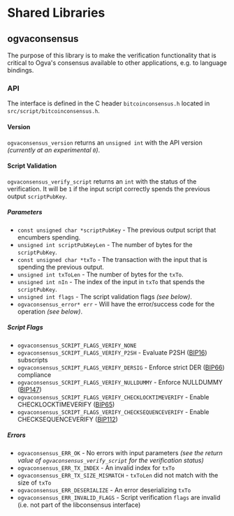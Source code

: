 Shared Libraries
================

## ogvaconsensus

The purpose of this library is to make the verification functionality that is critical to Ogva's consensus available to other applications, e.g. to language bindings.

### API

The interface is defined in the C header `bitcoinconsensus.h` located in  `src/script/bitcoinconsensus.h`.

#### Version

`ogvaconsensus_version` returns an `unsigned int` with the API version *(currently at an experimental `0`)*.

#### Script Validation

`ogvaconsensus_verify_script` returns an `int` with the status of the verification. It will be `1` if the input script correctly spends the previous output `scriptPubKey`.

##### Parameters
- `const unsigned char *scriptPubKey` - The previous output script that encumbers spending.
- `unsigned int scriptPubKeyLen` - The number of bytes for the `scriptPubKey`.
- `const unsigned char *txTo` - The transaction with the input that is spending the previous output.
- `unsigned int txToLen` - The number of bytes for the `txTo`.
- `unsigned int nIn` - The index of the input in `txTo` that spends the `scriptPubKey`.
- `unsigned int flags` - The script validation flags *(see below)*.
- `ogvaconsensus_error* err` - Will have the error/success code for the operation *(see below)*.

##### Script Flags
- `ogvaconsensus_SCRIPT_FLAGS_VERIFY_NONE`
- `ogvaconsensus_SCRIPT_FLAGS_VERIFY_P2SH` - Evaluate P2SH ([BIP16](https://github.com/bitcoin/bips/blob/master/bip-0016.mediawiki)) subscripts
- `ogvaconsensus_SCRIPT_FLAGS_VERIFY_DERSIG` - Enforce strict DER ([BIP66](https://github.com/bitcoin/bips/blob/master/bip-0066.mediawiki)) compliance
- `ogvaconsensus_SCRIPT_FLAGS_VERIFY_NULLDUMMY` - Enforce NULLDUMMY ([BIP147](https://github.com/bitcoin/bips/blob/master/bip-0147.mediawiki))
- `ogvaconsensus_SCRIPT_FLAGS_VERIFY_CHECKLOCKTIMEVERIFY` - Enable CHECKLOCKTIMEVERIFY ([BIP65](https://github.com/bitcoin/bips/blob/master/bip-0065.mediawiki))
- `ogvaconsensus_SCRIPT_FLAGS_VERIFY_CHECKSEQUENCEVERIFY` - Enable CHECKSEQUENCEVERIFY ([BIP112](https://github.com/bitcoin/bips/blob/master/bip-0112.mediawiki))

##### Errors
- `ogvaconsensus_ERR_OK` - No errors with input parameters *(see the return value of `ogvaconsensus_verify_script` for the verification status)*
- `ogvaconsensus_ERR_TX_INDEX` - An invalid index for `txTo`
- `ogvaconsensus_ERR_TX_SIZE_MISMATCH` - `txToLen` did not match with the size of `txTo`
- `ogvaconsensus_ERR_DESERIALIZE` - An error deserializing `txTo`
- `ogvaconsensus_ERR_INVALID_FLAGS` - Script verification `flags` are invalid (i.e. not part of the libconsensus interface)
